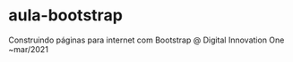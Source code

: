 # aula-bootstrap
Construindo páginas para internet com Bootstrap @ Digital Innovation One ~mar/2021
